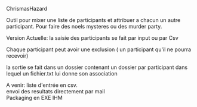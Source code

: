 ChrismasHazard

Outil pour mixer une liste de participants et attribuer a chacun un autre participant.
Pour faire des noels mysteres ou des murder party.

Version Actuelle:
la saisie des participants se fait par input ou par Csv

Chaque participant peut avoir une exclusion ( un participant qu'il ne pourra recevoir)

la sortie se fait dans un dossier contenant un dossier par participant dans lequel un 
fichier.txt lui donne son association 

A venir:
liste d'entrée en csv.  
envoi des resultats directement par mail  
Packaging en EXE
IHM
